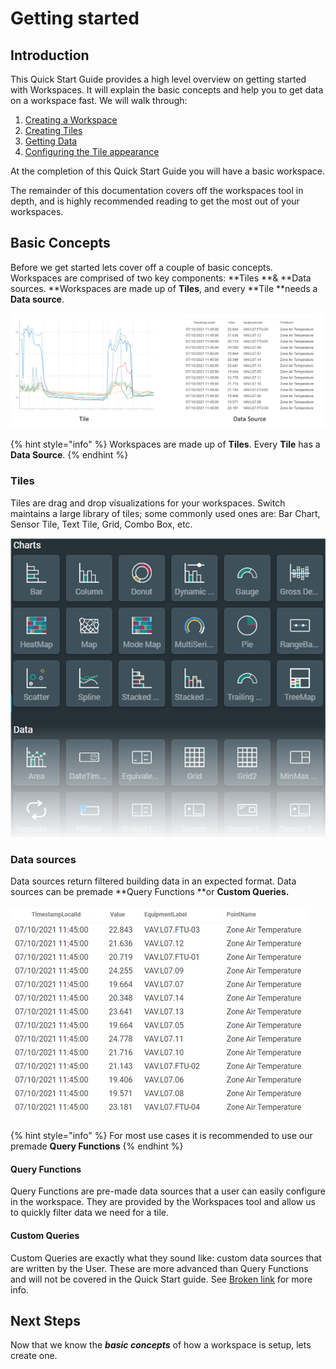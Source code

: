 # Getting started

## Introduction

This Quick Start Guide provides a high level overview on getting started with Workspaces. It will explain the basic concepts and help you to get data on a workspace fast. We will walk through:

1. [Creating a Workspace](create-a-workspace.md)
2. [Creating Tiles](create-a-tile.md)
3. [Getting Data](configure-the-tile/get-some-data.md)
4. [Configuring the Tile appearance](configure-the-tile/set-up-the-tile-display.md)

At the completion of this Quick Start Guide you will have a basic workspace.

The remainder of this documentation covers off the workspaces tool in depth, and is highly recommended reading to get the most out of your workspaces.

## Basic Concepts

Before we get started lets cover off a couple of basic concepts. Workspaces are comprised of two key components: **Tiles **& **Data sources. **Workspaces are made up of **Tiles**, and every **Tile **needs a **Data source**.

![](<../.gitbook/assets/image (33).png>)

{% hint style="info" %}
Workspaces are made up of **Tiles**. Every **Tile** has a **Data Source**.
{% endhint %}

### Tiles

Tiles are drag and drop visualizations for your workspaces. Switch maintains a large library of tiles; some commonly used ones are: Bar Chart, Sensor Tile, Text Tile, Grid, Combo Box, etc.

![Workspaces tiles](<../.gitbook/assets/image (32).png>)

### Data sources

Data sources return filtered building data in an expected format. Data sources can be premade **Query Functions **or **Custom Queries.**

![Building data returned by datasource](<../.gitbook/assets/image (27).png>)

{% hint style="info" %}
For most use cases it is recommended to use our premade **Query Functions**
{% endhint %}

#### **Query Functions**

Query Functions are pre-made data sources that a user can easily configure in the workspace. They are provided by the Workspaces tool and allow us to quickly filter data we need for a tile.

#### Custom Queries

Custom Queries are exactly what they sound like: custom data sources that are written by the User. These are more advanced than Query Functions and will not be covered in the Quick Start guide. See [Broken link](broken-reference "mention") for more info.

## Next Steps

Now that we know the _**basic concepts**_ of how a workspace is setup, lets create one.
